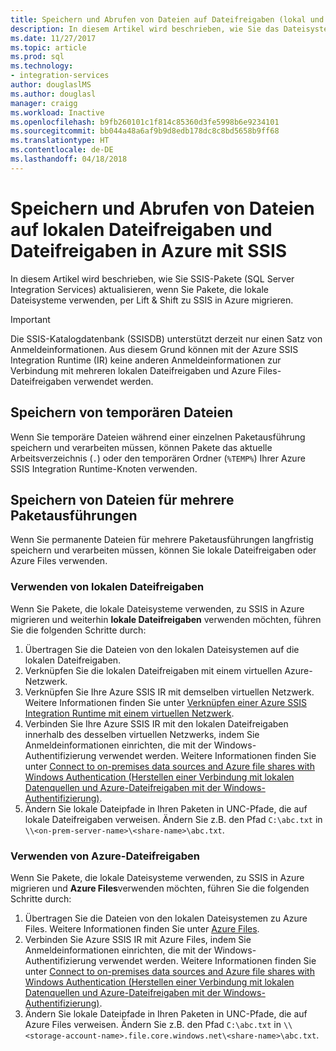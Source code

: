 ```yaml
---
title: Speichern und Abrufen von Dateien auf Dateifreigaben (lokal und in Azure) | Microsoft-Dokumentation
description: In diesem Artikel wird beschrieben, wie Sie das Dateisystem und Dateifreigaben sowohl lokal als auch in Azure mit SSIS verwenden.
ms.date: 11/27/2017
ms.topic: article
ms.prod: sql
ms.technology:
- integration-services
author: douglaslMS
ms.author: douglasl
manager: craigg
ms.workload: Inactive
ms.openlocfilehash: b9fb260101c1f814c85360d3fe5998b6e9234101
ms.sourcegitcommit: bb044a48a6af9b9d8edb178dc8c8bd5658b9ff68
ms.translationtype: HT
ms.contentlocale: de-DE
ms.lasthandoff: 04/18/2018
---
```

# <a name="store-and-retrieve-files-on-file-shares-on-premises-and-in-azure-with-ssis"></a>Speichern und Abrufen von Dateien auf lokalen Dateifreigaben und Dateifreigaben in Azure mit SSIS
In diesem Artikel wird beschrieben, wie Sie SSIS-Pakete (SQL Server Integration Services) aktualisieren, wenn Sie Pakete, die lokale Dateisysteme verwenden, per Lift & Shift zu SSIS in Azure migrieren.

> [!IMPORTANT]
> Die SSIS-Katalogdatenbank (SSISDB) unterstützt derzeit nur einen Satz von Anmeldeinformationen. Aus diesem Grund können mit der Azure SSIS Integration Runtime (IR) keine anderen Anmeldeinformationen zur Verbindung mit mehreren lokalen Dateifreigaben und Azure Files-Dateifreigaben verwendet werden.

## <a name="store-temporary-files"></a>Speichern von temporären Dateien
Wenn Sie temporäre Dateien während einer einzelnen Paketausführung speichern und verarbeiten müssen, können Pakete das aktuelle Arbeitsverzeichnis (`.`) oder den temporären Ordner (`%TEMP%`) Ihrer Azure SSIS Integration Runtime-Knoten verwenden.

## <a name="store-files-across-multiple-package-executions"></a>Speichern von Dateien für mehrere Paketausführungen
Wenn Sie permanente Dateien für mehrere Paketausführungen langfristig speichern und verarbeiten müssen, können Sie lokale Dateifreigaben oder Azure Files verwenden.

### <a name="use-on-premises-file-shares"></a>Verwenden von lokalen Dateifreigaben
Wenn Sie Pakete, die lokale Dateisysteme verwenden, zu SSIS in Azure migrieren und weiterhin **lokale Dateifreigaben** verwenden möchten, führen Sie die folgenden Schritte durch:
1.  Übertragen Sie die Dateien von den lokalen Dateisystemen auf die lokalen Dateifreigaben.
2.  Verknüpfen Sie die lokalen Dateifreigaben mit einem virtuellen Azure-Netzwerk.
3.  Verknüpfen Sie Ihre Azure SSIS IR mit demselben virtuellen Netzwerk. Weitere Informationen finden Sie unter [Verknüpfen einer Azure SSIS Integration Runtime mit einem virtuellen Netzwerk](https://docs.microsoft.com/azure/data-factory/join-azure-ssis-integration-runtime-virtual-network).
4.  Verbinden Sie Ihre Azure SSIS IR mit den lokalen Dateifreigaben innerhalb des desselben virtuellen Netzwerks, indem Sie Anmeldeinformationen einrichten, die mit der Windows-Authentifizierung verwendet werden. Weitere Informationen finden Sie unter [Connect to on-premises data sources and Azure file shares with Windows Authentication (Herstellen einer Verbindung mit lokalen Datenquellen und Azure-Dateifreigaben mit der Windows-Authentifizierung)](ssis-azure-connect-with-windows-auth.md).
5.  Ändern Sie lokale Dateipfade in Ihren Paketen in UNC-Pfade, die auf lokale Dateifreigaben verweisen. Ändern Sie z.B. den Pfad `C:\abc.txt` in `\\<on-prem-server-name>\<share-name>\abc.txt`.

### <a name="use-azure-file-shares"></a>Verwenden von Azure-Dateifreigaben
Wenn Sie Pakete, die lokale Dateisysteme verwenden, zu SSIS in Azure migrieren und **Azure Files**verwenden möchten, führen Sie die folgenden Schritte durch:
1.  Übertragen Sie die Dateien von den lokalen Dateisystemen zu Azure Files. Weitere Informationen finden Sie unter [Azure Files](https://azure.microsoft.com/services/storage/files/).
2.  Verbinden Sie Azure SSIS IR mit Azure Files, indem Sie Anmeldeinformationen einrichten, die mit der Windows-Authentifizierung verwendet werden. Weitere Informationen finden Sie unter [Connect to on-premises data sources and Azure file shares with Windows Authentication (Herstellen einer Verbindung mit lokalen Datenquellen und Azure-Dateifreigaben mit der Windows-Authentifizierung)](ssis-azure-connect-with-windows-auth.md).
3.  Ändern Sie lokale Dateipfade in Ihren Paketen in UNC-Pfade, die auf Azure Files verweisen. Ändern Sie z.B. den Pfad `C:\abc.txt` in `\\<storage-account-name>.file.core.windows.net\<share-name>\abc.txt`.
